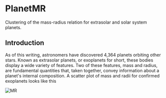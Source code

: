 # PlanetMR
Clustering of the mass-radius relation for extrasolar and solar system planets.

## Introduction
As of this writing, astronomers have discovered 4,364 planets orbiting other stars. Known as extrasolar planets, or exoplanets for short, these bodies display a wide variety of features. Two of these features, mass and radius, are fundamental quantities that, taken together, convey information about a planet's internal composition. A scatter plot of mass and radii for confirmed exoplanets looks like this

![MR](/Users/augusto_carballido/Desktop/jobs/FDL/MR.png)


